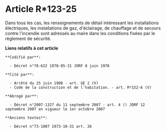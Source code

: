 # Article R*123-25

Dans tous les cas, les renseignements de détail intéressant les installations électriques, les installations de gaz,
d'éclairage, de chauffage et de secours contre l'incendie sont adressés au maire dans les conditions fixées par le règlement
de sécurité.

**Liens relatifs à cet article**

	**Codifié par**:

	  - Décret n°78-622 1978-05-31 JORF 8 juin 1978

	**Cité par**:

	  - Arrêté du 25 juin 1980 - art. GE 2 (V)
	  - Code de la construction et de l'habitation. - art. R*152-6 (V)

	**Abrogé par**:

	  - Décret n°2007-1327 du 11 septembre 2007 - art. 4 () JORF 12 septembre 2007 en vigueur le 1er octobre 2007

	**Anciens textes**:

	  - Décret n°73-1007 1973-10-31 art. 26
